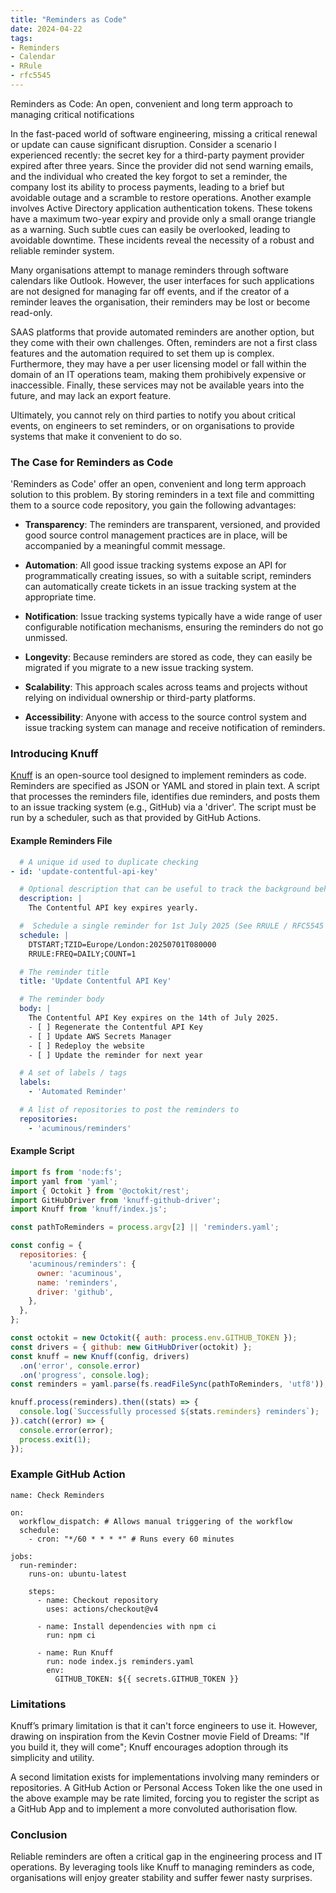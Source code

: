 ```yaml
---
title: "Reminders as Code"
date: 2024-04-22
tags:
- Reminders
- Calendar
- RRule
- rfc5545
---
```

Reminders as Code: An open, convenient and long term approach to managing critical notifications

In the fast-paced world of software engineering, missing a critical renewal or update can cause significant disruption. Consider a scenario I experienced recently: the secret key for a third-party payment provider expired after three years. Since the provider did not send warning emails, and the individual who created the key forgot to set a reminder, the company lost its ability to process payments, leading to a brief but avoidable outage and a scramble to restore operations. Another example involves Active Directory application authentication tokens. These tokens have a maximum two-year expiry and provide only a small orange triangle as a warning. Such subtle cues can easily be overlooked, leading to avoidable downtime. These incidents reveal the necessity of a robust and reliable reminder system.

Many organisations attempt to manage reminders through software calendars like Outlook. However, the user interfaces for such applications are not designed for managing far off events, and if the creator of a reminder leaves the organisation, their reminders may be lost or become read-only.

SAAS platforms that provide automated reminders are another option, but they come with their own challenges. Often, reminders are not a first class features and the automation required to set them up is complex. Furthermore, they may have a per user licensing model or fall within the domain of an IT operations team, making them prohibively expensive or inaccessible. Finally, these services may not be available years into the future, and may lack an export feature.

Ultimately, you cannot rely on third parties to notify you about critical events, on engineers to set reminders, or on organisations to provide systems that make it convenient to do so.

### The Case for Reminders as Code

'Reminders as Code' offer an open, convenient and long term approach solution to this problem. By storing reminders in a text file and committing them to a source code repository, you gain the following advantages:

- **Transparency**: The reminders are transparent, versioned, and provided good source control management practices are in place, will be accompanied by a meaningful commit message.

- **Automation**: All good issue tracking systems expose an API for programmatically creating issues, so with a suitable script, reminders can automatically create tickets in an issue tracking system at the appropriate time.

- **Notification**: Issue tracking systems typically have a wide range of user configurable notification mechanisms, ensuring the reminders do not go unmissed.

- **Longevity**: Because reminders are stored as code, they can easily be migrated if you migrate to a new issue tracking system.

- **Scalability**: This approach scales across teams and projects without relying on individual ownership or third-party platforms.

- **Accessibility**: Anyone with access to the source control system and issue tracking system can manage and receive notification of reminders.

### Introducing Knuff

[Knuff](github.com/cressie176/knuff) is an open-source tool designed to implement reminders as code. Reminders are specified as JSON or YAML and stored in plain text. A script that processes the reminders file, identifies due reminders, and posts them to an issue tracking system (e.g., GitHub) via a 'driver'. The script must be run by a scheduler, such as that provided by GitHub Actions.

#### Example Reminders File

```yaml
  # A unique id used to duplicate checking
- id: 'update-contentful-api-key'

  # Optional description that can be useful to track the background behind the reminder
  description: |
    The Contentful API key expires yearly.

  #  Schedule a single reminder for 1st July 2025 (See RRULE / RFC5545 format)
  schedule: |
    DTSTART;TZID=Europe/London:20250701T080000
    RRULE:FREQ=DAILY;COUNT=1

  # The reminder title
  title: 'Update Contentful API Key'

  # The reminder body
  body: |
    The Contentful API Key expires on the 14th of July 2025.
    - [ ] Regenerate the Contentful API Key
    - [ ] Update AWS Secrets Manager
    - [ ] Redeploy the website
    - [ ] Update the reminder for next year

  # A set of labels / tags
  labels:
    - 'Automated Reminder'

  # A list of repositories to post the reminders to
  repositories:
    - 'acuminous/reminders'
```

#### Example Script

```js
import fs from 'node:fs';
import yaml from 'yaml';
import { Octokit } from '@octokit/rest';
import GitHubDriver from 'knuff-github-driver';
import Knuff from 'knuff/index.js';

const pathToReminders = process.argv[2] || 'reminders.yaml';

const config = {
  repositories: {
    'acuminous/reminders': {
      owner: 'acuminous',
      name: 'reminders',
      driver: 'github',
    },
  },
};

const octokit = new Octokit({ auth: process.env.GITHUB_TOKEN });
const drivers = { github: new GitHubDriver(octokit) };
const knuff = new Knuff(config, drivers)
  .on('error', console.error)
  .on('progress', console.log);
const reminders = yaml.parse(fs.readFileSync(pathToReminders, 'utf8'));

knuff.process(reminders).then((stats) => {
  console.log(`Successfully processed ${stats.reminders} reminders`);
}).catch((error) => {
  console.error(error);
  process.exit(1);
});
```

### Example GitHub Action
```
name: Check Reminders

on:
  workflow_dispatch: # Allows manual triggering of the workflow
  schedule:
    - cron: "*/60 * * * *" # Runs every 60 minutes

jobs:
  run-reminder:
    runs-on: ubuntu-latest

    steps:
      - name: Checkout repository
        uses: actions/checkout@v4

      - name: Install dependencies with npm ci
        run: npm ci

      - name: Run Knuff
        run: node index.js reminders.yaml
        env:
          GITHUB_TOKEN: ${{ secrets.GITHUB_TOKEN }}

```


### Limitations

Knuff’s primary limitation is that it can't force engineers to use it. However, drawing on inspiration from the Kevin Costner movie Field of Dreams: "If you build it, they will come"; Knuff encourages adoption through its simplicity and utility.

A second limitation exists for implementations involving many reminders or repositories. A GitHub Action or Personal Access Token like the one used in the above example may be rate limited, forcing you to register the script as a GitHub App and to implement a more convoluted authorisation flow.

### Conclusion
Reliable reminders are often a critical gap in the engineering process and IT operations. By leveraging tools like Knuff to managing reminders as code, organisations will enjoy greater stability and suffer fewer nasty surprises.
